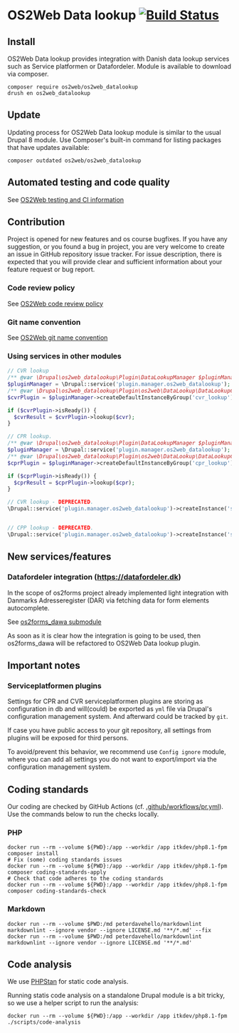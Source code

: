# OS2Web Data lookup  [![Build Status](https://travis-ci.org/OS2web/os2web_datalookup.svg?branch=8.x)](https://travis-ci.org/OS2web/os2web_datalookup)

## Install

OS2Web Data lookup provides integration with Danish data lookup services such as
Service platformen or Datafordeler. Module is available to download via
composer.

```shell
composer require os2web/os2web_datalookup
drush en os2web_datalookup
```

## Update

Updating process for OS2Web Data lookup module is similar to the usual Drupal 8
module. Use Composer's built-in command for listing packages that have updates
available:

```shell
composer outdated os2web/os2web_datalookup
```

## Automated testing and code quality

See [OS2Web testing and CI information](https://github.com/OS2Web/docs#testing-and-ci)

## Contribution

Project is opened for new features and os course bugfixes.
If you have any suggestion, or you found a bug in project, you are very welcome
to create an issue in GitHub repository issue tracker. For issue description,
there is expected that you will provide clear and sufficient information about
your feature request or bug report.

### Code review policy

See [OS2Web code review policy](https://github.com/OS2Web/docs#code-review)

### Git name convention

See [OS2Web git name convention](https://github.com/OS2Web/docs#git-guideline)

### Using services in other modules

```php
// CVR lookup
/** @var \Drupal\os2web_datalookup\Plugin\DataLookupManager $pluginManager */
$pluginManager = \Drupal::service('plugin.manager.os2web_datalookup');
/** @var \Drupal\os2web_datalookup\Plugin\os2web\DataLookup\DataLookupCompanyInterface $cvrPlugin */
$cvrPlugin = $pluginManager->createDefaultInstanceByGroup('cvr_lookup');

if ($cvrPlugin->isReady()) {
  $cvrResult = $cvrPlugin->lookup($cvr);
}

// CPR lookup.
/** @var \Drupal\os2web_datalookup\Plugin\DataLookupManager $pluginManager */
$pluginManager = \Drupal::service('plugin.manager.os2web_datalookup');
/** @var \Drupal\os2web_datalookup\Plugin\os2web\DataLookup\DataLookupCprInterface $cprPlugin */
$cprPlugin = $pluginManager->createDefaultInstanceByGroup('cpr_lookup');

if ($cprPlugin->isReady()) {
  $cprResult = $cprPlugin->lookup($cpr);
}

// CVR lookup - DEPRECATED.
\Drupal::service('plugin.manager.os2web_datalookup')->createInstance('serviceplatformen_cvr')->getLegalUnit('[CVR number]')


// CPP lookup - DEPRECATED.
\Drupal::service('plugin.manager.os2web_datalookup')->createInstance('serviceplatformen_cpr')->cprBasicInformation('[CPR number]'))
```

## New services/features

### Datafordeler integration (<https://datafordeler.dk>)

In the scope of os2forms project already implemented light integration with
Danmarks Adresseregister (DAR) via fetching data for form elements autocomplete.

See [os2forms_dawa submodule](https://github.com/OS2Forms/os2forms)

As soon as it is clear how the integration is going to be used, then
os2forms_dawa will be refactored to OS2Web Data lookup plugin.

## Important notes

### Serviceplatformen plugins

Settings for CPR and CVR serviceplatformen plugins are storing as configuration
in db and will(could) be exported as `yml` file via Drupal's configuration
management system. And afterward could be tracked by `git`.

If case you have public access to your git repository, all settings from plugins
will be exposed for third persons.

To avoid/prevent this behavior, we recommend use `Config ignore` module, where
you can add all settings you do not want to export/import via the configuration
management system.

## Coding standards

Our coding are checked by GitHub Actions (cf.
[.github/workflows/pr.yml](.github/workflows/pr.yml)). Use the commands below to
run the checks locally.

### PHP

```shell
docker run --rm --volume ${PWD}:/app --workdir /app itkdev/php8.1-fpm composer install
# Fix (some) coding standards issues
docker run --rm --volume ${PWD}:/app --workdir /app itkdev/php8.1-fpm composer coding-standards-apply
# Check that code adheres to the coding standards
docker run --rm --volume ${PWD}:/app --workdir /app itkdev/php8.1-fpm composer coding-standards-check
```

### Markdown

```shell
docker run --rm --volume $PWD:/md peterdavehello/markdownlint markdownlint --ignore vendor --ignore LICENSE.md '**/*.md' --fix
docker run --rm --volume $PWD:/md peterdavehello/markdownlint markdownlint --ignore vendor --ignore LICENSE.md '**/*.md'
```

## Code analysis

We use [PHPStan](https://phpstan.org/) for static code analysis.

Running statis code analysis on a standalone Drupal module is a bit tricky, so we use a helper script to run the
analysis:

```shell
docker run --rm --volume ${PWD}:/app --workdir /app itkdev/php8.1-fpm ./scripts/code-analysis
```
